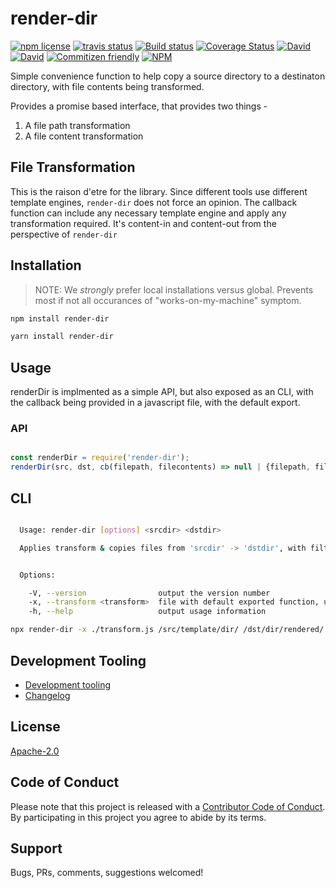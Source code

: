 # render-dir

<!-- badge -->
[![npm license](https://img.shields.io/npm/l/render-dir.svg)](https://www.npmjs.com/package/render-dir)
[![travis status](https://img.shields.io/travis/tufan-io/render-dir.svg)](https://travis-ci.org/tufan-io/render-dir)
[![Build status](https://ci.appveyor.com/api/projects/status/90am2usst4qeutgi?svg=true)](https://ci.appveyor.com/project/tufan-io/render-dir)
[![Coverage Status](https://coveralls.io/repos/github/tufan-io/render-dir/badge.svg?branch=master)](https://coveralls.io/github/tufan-io/render-dir?branch=master)
[![David](https://david-dm.org/tufan-io/render-dir/status.svg)](https://david-dm.org/tufan-io/render-dir)
[![David](https://david-dm.org/tufan-io/render-dir/dev-status.svg)](https://david-dm.org/tufan-io/render-dir?type=dev)
[![Commitizen friendly](https://img.shields.io/badge/commitizen-friendly-brightgreen.svg)](http://commitizen.github.io/cz-cli/)
[![NPM](https://nodei.co/npm/render-dir.png?downloads=true&downloadRank=true&stars=true)](https://nodei.co/npm/render-dir/)
<!-- endbadge -->

Simple convenience function to help copy a source directory to a destinaton directory, with file contents being transformed.

Provides a promise based interface, that provides two things -

1. A file path transformation
2. A file content transformation

## File Transformation

This is the raison d'etre for the library. Since different tools use different template engines, `render-dir` does not force an opinion.
The callback function can include any necessary template engine and
apply any transformation required. It's content-in and content-out
from the perspective of `render-dir`

## Installation

> NOTE: We *strongly* prefer local installations versus global. Prevents most if not all occurances of "works-on-my-machine" symptom.

```bash
npm install render-dir
```

```bash
yarn install render-dir
```

## Usage

renderDir is implmented as a simple API, but also exposed as an CLI,
with the callback being provided in a javascript file, with the default
export.

### API

```TypeScript

const renderDir = require('render-dir');
renderDir(src, dst, cb(filepath, filecontents) => null | {filepath, filecontents});
```

## CLI

```bash

  Usage: render-dir [options] <srcdir> <dstdir>

  Applies transform & copies files from 'srcdir' -> 'dstdir', with filtering


  Options:

    -V, --version                output the version number
    -x, --transform <transform>  file with default exported function, used to transform file/content
    -h, --help                   output usage information
```

```bash
npx render-dir -x ./transform.js /src/template/dir/ /dst/dir/rendered/
```

## Development Tooling

- [Development tooling](./docs/DevTools.md)
- [Changelog](./CHANGELOG)

## License

[Apache-2.0](./LICENSE.md)

## Code of Conduct

Please note that this project is released with a [Contributor Code of Conduct](code-of-conduct.md). By participating in this project you agree to abide by its terms.

## Support

Bugs, PRs, comments, suggestions welcomed!
